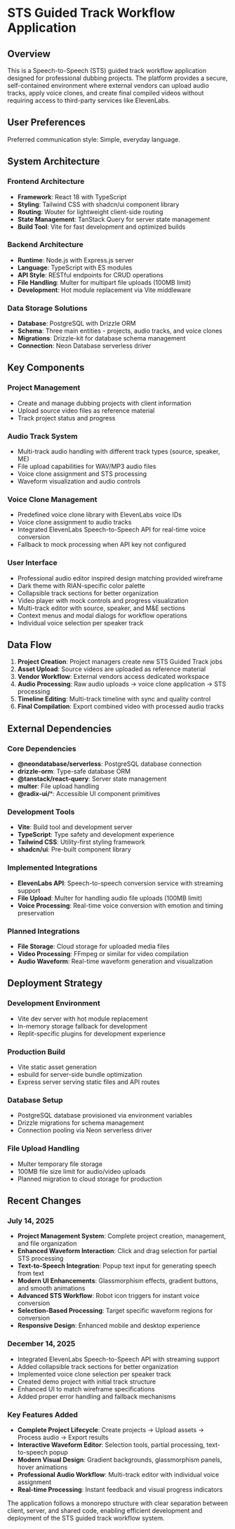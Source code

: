 # STS Guided Track Workflow Application

## Overview

This is a Speech-to-Speech (STS) guided track workflow application designed for professional dubbing projects. The platform provides a secure, self-contained environment where external vendors can upload audio tracks, apply voice clones, and create final compiled videos without requiring access to third-party services like ElevenLabs.

## User Preferences

Preferred communication style: Simple, everyday language.

## System Architecture

### Frontend Architecture
- **Framework**: React 18 with TypeScript
- **Styling**: Tailwind CSS with shadcn/ui component library
- **Routing**: Wouter for lightweight client-side routing
- **State Management**: TanStack Query for server state management
- **Build Tool**: Vite for fast development and optimized builds

### Backend Architecture
- **Runtime**: Node.js with Express.js server
- **Language**: TypeScript with ES modules
- **API Style**: RESTful endpoints for CRUD operations
- **File Handling**: Multer for multipart file uploads (100MB limit)
- **Development**: Hot module replacement via Vite middleware

### Data Storage Solutions
- **Database**: PostgreSQL with Drizzle ORM
- **Schema**: Three main entities - projects, audio tracks, and voice clones
- **Migrations**: Drizzle-kit for database schema management
- **Connection**: Neon Database serverless driver

## Key Components

### Project Management
- Create and manage dubbing projects with client information
- Upload source video files as reference material
- Track project status and progress

### Audio Track System
- Multi-track audio handling with different track types (source, speaker, ME)
- File upload capabilities for WAV/MP3 audio files
- Voice clone assignment and STS processing
- Waveform visualization and audio controls

### Voice Clone Management
- Predefined voice clone library with ElevenLabs voice IDs
- Voice clone assignment to audio tracks
- Integrated ElevenLabs Speech-to-Speech API for real-time voice conversion
- Fallback to mock processing when API key not configured

### User Interface
- Professional audio editor inspired design matching provided wireframe
- Dark theme with RIAN-specific color palette
- Collapsible track sections for better organization
- Video player with mock controls and progress visualization
- Multi-track editor with source, speaker, and M&E sections
- Context menus and modal dialogs for workflow operations
- Individual voice selection per speaker track

## Data Flow

1. **Project Creation**: Project managers create new STS Guided Track jobs
2. **Asset Upload**: Source videos are uploaded as reference material
3. **Vendor Workflow**: External vendors access dedicated workspace
4. **Audio Processing**: Raw audio uploads → voice clone application → STS processing
5. **Timeline Editing**: Multi-track timeline with sync and quality control
6. **Final Compilation**: Export combined video with processed audio tracks

## External Dependencies

### Core Dependencies
- **@neondatabase/serverless**: PostgreSQL database connection
- **drizzle-orm**: Type-safe database ORM
- **@tanstack/react-query**: Server state management
- **multer**: File upload handling
- **@radix-ui/***: Accessible UI component primitives

### Development Tools
- **Vite**: Build tool and development server
- **TypeScript**: Type safety and development experience
- **Tailwind CSS**: Utility-first styling framework
- **shadcn/ui**: Pre-built component library

### Implemented Integrations
- **ElevenLabs API**: Speech-to-speech conversion service with streaming support
- **File Upload**: Multer for handling audio file uploads (100MB limit)
- **Voice Processing**: Real-time voice conversion with emotion and timing preservation

### Planned Integrations
- **File Storage**: Cloud storage for uploaded media files
- **Video Processing**: FFmpeg or similar for video compilation
- **Audio Waveform**: Real-time waveform generation and visualization

## Deployment Strategy

### Development Environment
- Vite dev server with hot module replacement
- In-memory storage fallback for development
- Replit-specific plugins for development experience

### Production Build
- Vite static asset generation
- esbuild for server-side bundle optimization
- Express server serving static files and API routes

### Database Setup
- PostgreSQL database provisioned via environment variables
- Drizzle migrations for schema management
- Connection pooling via Neon serverless driver

### File Upload Handling
- Multer temporary file storage
- 100MB file size limit for audio/video uploads
- Planned migration to cloud storage for production

## Recent Changes

### July 14, 2025
- **Project Management System**: Complete project creation, management, and file organization
- **Enhanced Waveform Interaction**: Click and drag selection for partial STS processing
- **Text-to-Speech Integration**: Popup text input for generating speech from text
- **Modern UI Enhancements**: Glassmorphism effects, gradient buttons, and smooth animations
- **Advanced STS Workflow**: Robot icon triggers for instant voice conversion
- **Selection-Based Processing**: Target specific waveform regions for conversion
- **Responsive Design**: Enhanced mobile and desktop experience

### December 14, 2025
- Integrated ElevenLabs Speech-to-Speech API with streaming support
- Added collapsible track sections for better organization
- Implemented voice clone selection per speaker track
- Created demo project with initial track structure
- Enhanced UI to match wireframe specifications
- Added proper error handling and fallback mechanisms

### Key Features Added
- **Complete Project Lifecycle**: Create projects → Upload assets → Process audio → Export results
- **Interactive Waveform Editor**: Selection tools, partial processing, text-to-speech popup
- **Modern Visual Design**: Gradient backgrounds, glassmorphism panels, hover animations
- **Professional Audio Workflow**: Multi-track editor with individual voice assignment
- **Real-time Processing**: Instant feedback and visual progress indicators

The application follows a monorepo structure with clear separation between client, server, and shared code, enabling efficient development and deployment of the STS guided track workflow system.